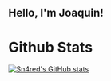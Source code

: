 ## Hello, I'm Joaquin!

# Github Stats
[![Sn4red's GitHub stats](https://github-readme-stats.vercel.app/api?username=Sn4red&count_private=true&show_icons=true&theme=vision-friendly-dark)](https://github.com/anuraghazra/github-readme-stats)
